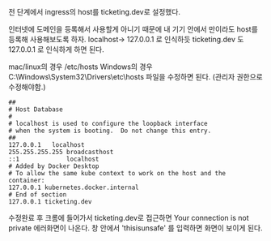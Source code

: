 전 단계에서 ingress의 host를 ticketing.dev로 설정했다.

인터넷에 도메인을 등록해서 사용할게 아니기 때문에 내 기기 안에서 만이라도 host를 등록해 사용해보도록 하자.
localhost-> 127.0.0.1 로 인식하듯
ticketing.dev 도 127.0.0.1 로 인식하게 하면 된다.

mac/linux의 경우 /etc/hosts
Windows의 경우 C:\Windows\System32\Drivers\etc\hosts
파일을 수정하면 된다. (관리자 권한으로 수정해야함.)

```
##
# Host Database
#
# localhost is used to configure the loopback interface
# when the system is booting.  Do not change this entry.
##
127.0.0.1	localhost
255.255.255.255	broadcasthost
::1             localhost
# Added by Docker Desktop
# To allow the same kube context to work on the host and the container:
127.0.0.1 kubernetes.docker.internal
# End of section
127.0.0.1 ticketing.dev
```

수정완료 후 크롬에 들어가서 ticketing.dev로 접근하면 Your connection is not private 에러화면이 나온다.
창 안에서 'thisisunsafe' 를 입력하면 화면이 보이게 된다.
